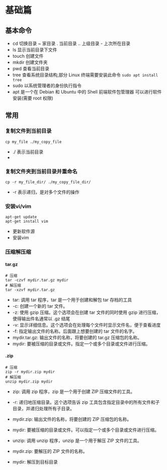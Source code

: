 # 基础篇

## 基本命令

- cd 切换目录 ~ 家目录 . 当前目录 .. 上级目录 - 上次所在目录
- ls 显示当前目录下文件
- touch 创建文件
- mkdir 创建文件夹
- pwd 查看当前目录
- tree 查看系统目录结构,部分 Linux 终端需要安装此命令 `sudo apt install tree`
- sudo 以系统管理者的身份执行指令
- apt 是一个在 Debian 和 Ubuntu 中的 Shell 前端软件包管理器 可以进行软件安装(需要 root 权限)

## 常用

### 复制文件到当前目录

```shell
cp my_file ./my_copy_file
```
- ./ 表示当前目录
- 
### 复制文件夹到当前目录并重命名

```shell
cp -r my_file_dir/ ./my_copy_file_dir/
```
- -r 表示递归，是对多个文件的操作

### 安装vi/vim

```shell
apt-get update
apt-get install vim
```
- 更新软件源
- 安装vim

### 压缩解压缩

#### tar.gz
```shell
# 压缩
tar -czvf mydir.tar.gz mydir
# 解压缩
tar -xzvf mydir.tar.gz
```
- tar: 调用 tar 程序，tar 是一个用于创建和解包 tar 存档的工具
- -c: 创建一个新的 tar 文件。
- -z: 使用 gzip 压缩。这个选项会在创建 tar 文件的同时使用 gzip 进行压缩，使得输出件名通常以 .gz 结尾
- -v: 显示详细信息。这个选项会在处理每个文件时显示文件名，便于查看进度
- -f: 指定输出文件的名称。后面跟上想要创建的 tar 文件的名字。
- mydir.tar.gz: 输出文件的名称，将要创建的 tar.gz 压缩包的名称。
- mydir: 要被压缩的目录或文件。指定一个或多个目录或文件进行压缩。
  
#### .zip

```shell
# 压缩
zip -r mydir.zip mydir
# 解压缩
unzip mydir.zip mydir
```
- zip: 调用 zip 程序，zip 是一个用于创建 ZIP 压缩文件的工具。
- -r: 递归地压缩目录。这个选项告诉 zip 工具包含指定目录中的所有文件和子目录，并递归处理所有子目录。
- mydir.zip: 输出文件的名称，将要创建的 ZIP 压缩包的名称。
- mydir: 要被压缩的目录或文件。可以指定一个或多个目录或文件进行压缩。

- unzip: 调用 unzip 程序，unzip 是一个用于解压 ZIP 文件的工具。
- mydir.zip: 要解压的 ZIP 文件的名称。
- mydir: 解压到目标目录